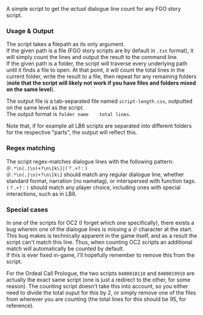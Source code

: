 A simple script to get the *actual* dialogue line count for any FGO story script.

### Usage & Output

The script takes a filepath as its only argument.  
If the given path is a file (FGO story scripts are by default in `.txt` format), it will simply count the lines and output the result to the command line.  
If the given path is a folder, the script will traverse every underlying path until it finds a file to open. At that point, it will count the total lines in the current folder, write the result to a file, then repeat for any remaining folders (**note that the script will likely not work if you have files and folders mixed on the same level**).

The output file is a tab-separated file named `script-length.csv`, outputted on the same level as the script.  
The output format is `folder name    total lines`. 

Note that, if for example all LB6 scripts are separated into different folders for the respective "parts", the output will reflect this.   

### Regex matching
The script regex-matches dialogue lines with the following pattern: `＠.*\n(.|\n)+?\n\[k\]|(？.+?：)`  
`＠.*\n(.|\n)+?\n\[k\]` should match any regular dialogue line, whether standard format, narration (no nametag), or interspersed with function tags.  
`(？.+?：)` should match any player choice, including ones with special interactions, such as in LB6.

### Special cases

In one of the scripts for OC2 (I forget which one specifically), there exists a bug wherein one of the dialogue lines is missing a `＠` character at the start. This bug makes is technically apparent in the game itself, and as a result the script can't match this line. Thus, when counting OC2 scripts an additional match will automatically be counted by default.  
If this is ever fixed in-game, I'll hopefully remember to remove this from the script.

For the Ordeal Call Prologue, the two scripts `0400010110` and `0400019910` are actually the exact same script (one is just a redirect to the other, for some reason). The counting script doesn't take this into account, so you either need to divide the total ouput for this by 2, or simply remove one of the files from wherever you are counting (the total lines for this should be 95, for reference).

